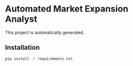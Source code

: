 # Automated Market Expansion Analyst

This project is automatically generated.

## Installation

```sh
pip install -r requirements.txt
```
